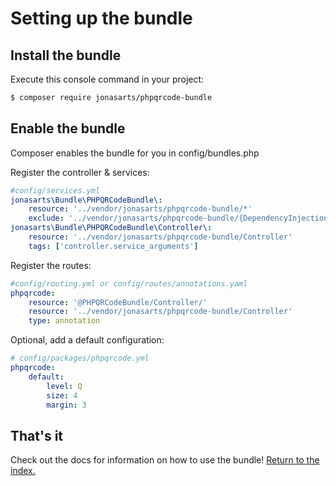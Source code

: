 Setting up the bundle
=====================

## Install the bundle

Execute this console command in your project:

``` bash
$ composer require jonasarts/phpqrcode-bundle
```

## Enable the bundle

Composer enables the bundle for you in config/bundles.php

Register the controller & services:

```yaml
#config/services.yml
jonasarts\Bundle\PHPQRCodeBundle\:
    resource: '../vendor/jonasarts/phpqrcode-bundle/*'
    exclude: '../vendor/jonasarts/phpqrcode-bundle/{DependencyInjection,lib,Tests}'
jonasarts\Bundle\PHPQRCodeBundle\Controller\:
    resource: '../vendor/jonasarts/phpqrcode-bundle/Controller'
    tags: ['controller.service_arguments']
```

Register the routes:

```yaml
#config/routing.yml or config/routes/annotations.yaml
phpqrcode:
    resource: '@PHPQRCodeBundle/Controller/'
    resource: '../vendor/jonasarts/phpqrcode-bundle/Controller'
    type: annotation
```

Optional, add a default configuration:

```yaml
# config/packages/phpqrcode.yml
phpqrcode:
    default:
        level: Q
        size: 4
        margin: 3
```

## That's it

Check out the docs for information on how to use the bundle! [Return to the index.](index.md)
